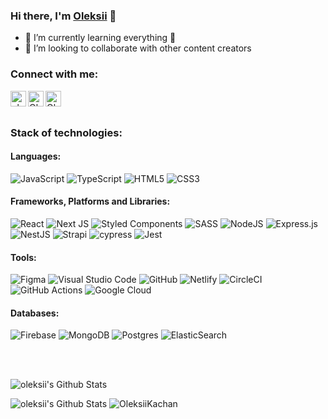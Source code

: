 ### Hi there, I'm [Oleksii][website] 👋

- 🌱 I’m currently learning everything 🤣
- 👯 I’m looking to collaborate with other content creators

### Connect with me:

[<img align="left" alt="oleksiikachan.com" height="25px" src="https://img.shields.io/website?color=%23424242&down_color=white&down_message=oleksiikachan.com&label=%20&style=for-the-badge&up_color=white&up_message=oleksiikachan.com&url=https%3A%2F%2Foleksiikachan.com" />][website]
[<img align="left" alt="Oleksii Kachan | LinkedIn" height="25px" src="https://img.shields.io/badge/LinkedIn-0077B5?style=for-the-badge&logo=linkedin&logoColor=whitesvg" />][linkedin]
[<img align="left" alt="Oleksii Kachan | Instagram" height="25px" src="https://img.shields.io/badge/Instagram-E4405F?style=for-the-badge&logo=instagram&logoColor=white" />][instagram]

<br />
<br />

### Stack of technologies:

#### Languages:
![JavaScript](https://img.shields.io/badge/javascript-%23323330.svg?style=for-the-badge&logo=javascript&logoColor=%23F7DF1E)
![TypeScript](https://img.shields.io/badge/typescript-%23007ACC.svg?style=for-the-badge&logo=typescript&logoColor=white)
![HTML5](https://img.shields.io/badge/html5-%23E34F26.svg?style=for-the-badge&logo=html5&logoColor=white)
![CSS3](https://img.shields.io/badge/css3-%231572B6.svg?style=for-the-badge&logo=css3&logoColor=white)

#### Frameworks, Platforms and Libraries:

![React](https://img.shields.io/badge/react-%2320232a.svg?style=for-the-badge&logo=react&logoColor=%2361DAFB)
![Next JS](https://img.shields.io/badge/Next-black?style=for-the-badge&logo=next.js&logoColor=white)
![Styled Components](https://img.shields.io/badge/styled--components-DB7093?style=for-the-badge&logo=styled-components&logoColor=white)
![SASS](https://img.shields.io/badge/SASS-hotpink.svg?style=for-the-badge&logo=SASS&logoColor=white)
![NodeJS](https://img.shields.io/badge/node.js-6DA55F?style=for-the-badge&logo=node.js&logoColor=white)
![Express.js](https://img.shields.io/badge/express.js-%23404d59.svg?style=for-the-badge&logo=express&logoColor=%2361DAFB)
![NestJS](https://img.shields.io/badge/nestjs-%23E0234E.svg?style=for-the-badge&logo=nestjs&logoColor=white)
![Strapi](https://img.shields.io/badge/strapi-%232E7EEA.svg?style=for-the-badge&logo=strapi&logoColor=white)
![cypress](https://img.shields.io/badge/-cypress-%23E5E5E5?style=for-the-badge&logo=cypress&logoColor=058a5e)
![Jest](https://img.shields.io/badge/-jest-%23C21325?style=for-the-badge&logo=jest&logoColor=white)

#### Tools:

![Figma](https://img.shields.io/badge/figma-%23F24E1E.svg?style=for-the-badge&logo=figma&logoColor=white)
![Visual Studio Code](https://img.shields.io/badge/Visual%20Studio%20Code-0078d7.svg?style=for-the-badge&logo=visual-studio-code&logoColor=white)
![GitHub](https://img.shields.io/badge/github-%23121011.svg?style=for-the-badge&logo=github&logoColor=white)
![Netlify](https://img.shields.io/badge/netlify-%23000000.svg?style=for-the-badge&logo=netlify&logoColor=#00C7B7)
![CircleCI](https://img.shields.io/badge/CIRCLECI-%23161616.svg?style=for-the-badge&logo=circleci&logoColor=white)
![GitHub Actions](https://img.shields.io/badge/githubactions-%232671E5.svg?style=for-the-badge&logo=githubactions&logoColor=white)
![Google Cloud](https://img.shields.io/badge/GoogleCloud-%234285F4.svg?style=for-the-badge&logo=google-cloud&logoColor=white)

#### Databases:

![Firebase](https://img.shields.io/badge/firebase-%23039BE5.svg?style=for-the-badge&logo=firebase)
![MongoDB](https://img.shields.io/badge/MongoDB-%234ea94b.svg?style=for-the-badge&logo=mongodb&logoColor=white)
![Postgres](https://img.shields.io/badge/postgres-%23316192.svg?style=for-the-badge&logo=postgresql&logoColor=white)
![ElasticSearch](https://img.shields.io/badge/-ElasticSearch-005571?style=for-the-badge&logo=elasticsearch)


<br />
<br />

<p>
<img alt="oleksii's Github Stats" src="https://github-readme-stats.vercel.app/api/top-langs/?username=OleksiiKachan&layout=compact&langs_count=8&hide=c#" />
</p>

<p>
<img alt="oleksii's Github Stats" src="https://github-readme-stats-ebon-gamma.vercel.app/api?username=OleksiiKachan&show_icons=true&count_private=true&hide_border=true" />
<img src="https://github-readme-streak-stats.herokuapp.com/?user=OleksiiKachan" alt="OleksiiKachan" /></p>

[website]: https://oleksiikachan.com
[instagram]: https://instagram.com/oleksii.kachan
[linkedin]: https://linkedin.com/in/oleksiikachan
[nobul]: https://nobul.com
